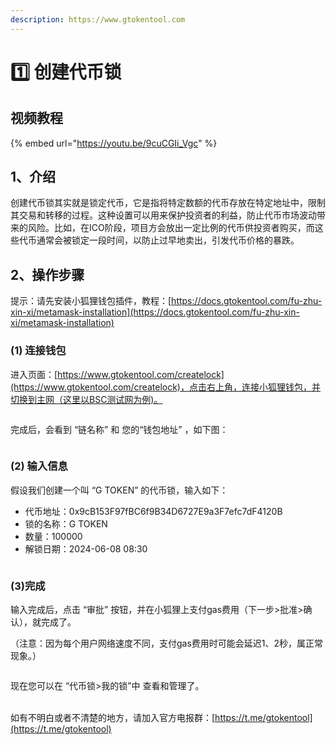 ```yaml
---
description: https://www.gtokentool.com
---
```


# 1️⃣ 创建代币锁

## 视频教程

{% embed url="https://youtu.be/9cuCGIi_Vgc" %}

## 1、介绍

创建代币锁其实就是锁定代币，它是指将特定数额的代币存放在特定地址中，限制其交易和转移的过程。这种设置可以用来保护投资者的利益，防止代币市场波动带来的风险。比如，在ICO阶段，项目方会放出一定比例的代币供投资者购买，而这些代币通常会被锁定一段时间，以防止过早地卖出，引发代币价格的暴跌。&#x20;

## 2、操作步骤

提示：请先安装小狐狸钱包插件，教程：[https://docs.gtokentool.com/fu-zhu-xin-xi/metamask-installation](https://docs.gtokentool.com/fu-zhu-xin-xi/metamask-installation)

### (1) 连接钱包

进入页面：[https://www.gtokentool.com/createlock](https://www.gtokentool.com/createlock)，点击右上角，连接小狐狸钱包，并切换到主网（这里以BSC测试网为例)。

<figure><img src="https://lh7-us.googleusercontent.com/y55Yo51W6alGW5plbnFNFnZwGfH_VEdpg5c6lE9GWnr-yj82l5jo81Ca23mHlznROmBMZ0nzzHXO_ddd-YX9dl-67xK58lBLg2BA_MYPDtoTeYsDHNHtqg6mBWOKETjK46Ckm81elvU-Z7U_KIu_RoA" alt=""><figcaption></figcaption></figure>

完成后，会看到 “链名称” 和 您的“钱包地址” ，如下图：

<figure><img src="https://lh7-us.googleusercontent.com/KsYB6bS_7cNY-4HDpKem3n-hW3qjLTjxa22okCQpTFh3cljYnvkPe7ihscp-fQuGbhDMn7SpI6ZgncxuP5XdO1sQQ_HThJre-pFm05InnAZSkY9pwCkGMFIYUcl3VGsX1v4lXTsUWUArznjPz6E7y_U" alt=""><figcaption></figcaption></figure>

### (2) 输入信息

假设我们创建一个叫 “G TOKEN” 的代币锁，输入如下：

* 代币地址：0x9cB153F97fBC6f9B34D6727E9a3F7efc7dF4120B
* 锁的名称：G TOKEN
* 数量：100000
* 解锁日期：2024-06-08 08:30

<figure><img src="https://lh7-us.googleusercontent.com/WdEOOeykQAjmcHjK5Xs7q7Se9aRwOEdkeYd_AThaYrfEFHhYXUIlSZpylvESgHpQy1XhmPab7kNJvdpgagOUivOD8FAYfPectwTTx8vtuArvZXOkf1yDUbFbmwMY6aNxonUiz3XCSMU14pvTirXjl5M" alt=""><figcaption></figcaption></figure>

### (3)完成

输入完成后，点击 “审批” 按钮，并在小狐狸上支付gas费用（下一步>批准>确认），就完成了。

（注意：因为每个用户网络速度不同，支付gas费用时可能会延迟1、2秒，属正常现象。）

<figure><img src="https://lh7-us.googleusercontent.com/Wo4S4LNoMNr2T4CjDccplHFK8ExHRihXoIItSIx6wo-HEgLpJXp0i-fD3QRd-sYJ6W8zEHdg6E5D3TdbQcGo3WTS6O8sBebtsF_cBuFvR22GvH3GxcFwU-d_zNtr_TtJpFk9rw15eG2SDSnNIXis4ww" alt=""><figcaption></figcaption></figure>

现在您可以在 “代币锁>我的锁”中 查看和管理了。

\
如有不明白或者不清楚的地方，请加入官方电报群：[https://t.me/gtokentool](https://t.me/gtokentool)
